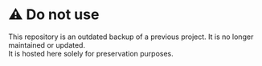 # :warning: Do not use

This repository is an outdated backup of a previous project. It is no longer maintained or updated.  
It is hosted here solely for preservation purposes.
